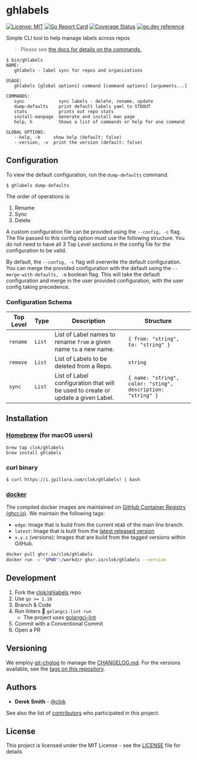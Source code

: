 # ghlabels
[![License: MIT](https://img.shields.io/badge/License-MIT-brightgreen.svg)](https://github.com/clok/ghlabels/blob/master/LICENSE)
[![Go Report Card](https://goreportcard.com/badge/clok/ghlabels)](https://goreportcard.com/report/clok/ghlabels)
[![Coverage Status](https://coveralls.io/repos/github/clok/ghlabels/badge.svg)](https://coveralls.io/github/clok/ghlabels)
[![go.dev reference](https://img.shields.io/badge/go.dev-reference-007d9c?logo=go&logoColor=white)](https://pkg.go.dev/github.com/clok/ghlabels?tab=overview)

Simple CLI tool to help manage labels across repos

> Please see [the docs for details on the commands.](./docs/ghlabels.md)

```text
$ bin/ghlabels 
NAME:
   ghlabels - label sync for repos and organizations

USAGE:
   ghlabels [global options] command [command options] [arguments...]

COMMANDS:
   sync             sync labels - delete, rename, update
   dump-defaults    print default labels yaml to STDOUT
   stats            prints out repo stats
   install-manpage  Generate and install man page
   help, h          Shows a list of commands or help for one command

GLOBAL OPTIONS:
   --help, -h     show help (default: false)
   --version, -v  print the version (default: false)
```

## Configuration

To view the default configuration, run the `dump-defaults` command.

```text
$ ghlabels dump-defaults
```

The order of operations is:

1. Rename
2. Sync
3. Delete

A custom configuration file can be provided using the `--config, -c` flag. The
file passed to this config option must use the following structure. You do
not need to have all 3 Top Level sections in the config file for the
configuration to be valid.

By default, the `--config, -c` flag will overwrite the default configuration.
You can merge the provided configuration with the default using the 
`--merge-with-defaults, -m` boolean flag. This will take the default configuration
and merge in the user provided configuration, with the user config taking precedence.

### Configuration Schema

| Top Level 	| Type   	| Description                                                                      	| Structure                                                   	|
|-----------	|--------	|----------------------------------------------------------------------------------	|-------------------------------------------------------------	|
| `rename`  	| `List` 	| List of Label names to rename `from` a given name `to` a new name.               	| `{ from: "string", to: "string" }`                          	|
| `remove`  	| `List` 	| List of Labels to be deleted from a Repo.                                        	| `string`                                                    	|
| `sync`    	| `List` 	| List of Label configuration that will be used to create or update a given Label. 	| `{ name: "string", color: "sting", description: "string" }` 	|

## Installation

### [Homebrew](https://brew.sh) (for macOS users)

```
brew tap clok/ghlabels
brew install ghlabels
```

### curl binary

```
$ curl https://i.jpillora.com/clok/ghlabels! | bash
```

### [docker](https://www.docker.com/)

The compiled docker images are maintained on [GitHub Container Registry (ghcr.io)](https://github.com/orgs/clok/packages/container/package/ghlabels).
We maintain the following tags:

- `edge`: Image that is build from the current `HEAD` of the main line branch.
- `latest`: Image that is built from the [latest released version](https://github.com/clok/ghlabels/releases)
- `x.y.z` (versions): Images that are build from the tagged versions within GitHub.

```bash
docker pull ghcr.io/clok/ghlabels
docker run -v "$PWD":/workdir ghcr.io/clok/ghlabels --version
```

## Development

1. Fork the [clok/ghlabels](https://github.com/clok/ghlabels) repo
1. Use `go >= 1.16`
1. Branch & Code
1. Run linters :broom: `golangci-lint run`
    - The project uses [golangci-lint](https://golangci-lint.run/usage/install/#local-installation)
1. Commit with a Conventional Commit
1. Open a PR

## Versioning

We employ [git-chglog](https://github.com/git-chglog/git-chglog) to manage the [CHANGELOG.md](CHANGELOG.md). For the versions available, see the [tags on this repository](https://github.com/clok/ghlabels/tags).

## Authors

* **Derek Smith** - [@clok](https://github.com/clok)

See also the list of [contributors](https://github.com/clok/ghlabels/contributors) who participated in this project.

## License

This project is licensed under the MIT License - see the [LICENSE](LICENSE) file for details